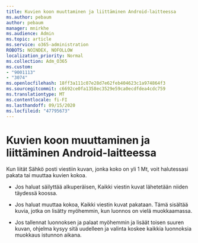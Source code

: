 ```yaml
---
title: Kuvien koon muuttaminen ja liittäminen Android-laitteessa
ms.author: pebaum
author: pebaum
manager: mnirkhe
ms.audience: Admin
ms.topic: article
ms.service: o365-administration
ROBOTS: NOINDEX, NOFOLLOW
localization_priority: Normal
ms.collection: Adm_O365
ms.custom:
- "9001113"
- "3074"
ms.openlocfilehash: 18ff3a111c07e28d7e62feb404623c1a974864f3
ms.sourcegitcommit: c6692ce0fa1358ec3529e59ca0ecdfdea4cdc759
ms.translationtype: MT
ms.contentlocale: fi-FI
ms.lasthandoff: 09/15/2020
ms.locfileid: "47795673"
---
```

# <a name="resize-and-attach-images-on-android"></a>Kuvien koon muuttaminen ja liittäminen Android-laitteessa

Kun liität Sähkö posti viestiin kuvan, jonka koko on yli 1 Mt, voit halutessasi pakata tai muuttaa kuvien kokoa.
 
- Jos haluat säilyttää alkuperäisen, Kaikki viestin kuvat lähetetään niiden täydessä koossa.
 
- Jos haluat muuttaa kokoa, Kaikki viestin kuvat pakataan.  Tämä sisältää kuvia, jotka on lisätty myöhemmin, kun luonnos on vielä muokkaamassa.
 
- Jos tallennat luonnoksen ja palaat myöhemmin ja lisäät toisen suuren kuvan, ohjelma kysyy sitä uudelleen ja valinta koskee kaikkia luonnoksia muokkaus istunnon aikana.
 
